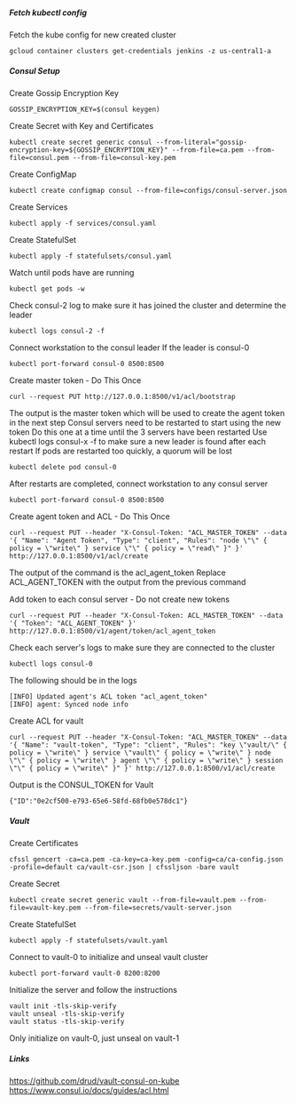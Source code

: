 ##### Fetch kubectl config
Fetch the kube config for new created cluster
```
gcloud container clusters get-credentials jenkins -z us-central1-a
```

##### Consul Setup
Create Gossip Encryption Key
```
GOSSIP_ENCRYPTION_KEY=$(consul keygen)
```
Create Secret with Key and Certificates
```
kubectl create secret generic consul --from-literal="gossip-encryption-key=${GOSSIP_ENCRYPTION_KEY}" --from-file=ca.pem --from-file=consul.pem --from-file=consul-key.pem
```
Create ConfigMap
```
kubectl create configmap consul --from-file=configs/consul-server.json
```
Create Services
```
kubectl apply -f services/consul.yaml
```
Create StatefulSet
```
kubectl apply -f statefulsets/consul.yaml
```
Watch until pods have are running
```
kubectl get pods -w
```
Check consul-2 log to make sure it has joined the cluster and determine the leader
```
kubectl logs consul-2 -f
```
Connect workstation to the consul leader
If the leader is consul-0
```
kubectl port-forward consul-0 8500:8500
```
Create master token - Do This Once
```
curl --request PUT http://127.0.0.1:8500/v1/acl/bootstrap
```
The output is the master token which will be used to create the agent token in the next step
Consul servers need to be restarted to start using the new token
Do this one at a time until the 3 servers have been restarted
Use kubectl logs consul-x -f to make sure a new leader is found after each restart
If pods are restarted too quickly, a quorum will be lost
```
kubectl delete pod consul-0
```

After restarts are completed, connect workstation to any consul server
```
kubectl port-forward consul-0 8500:8500
```
Create agent token and ACL - Do This Once
```
curl --request PUT --header "X-Consul-Token: "ACL_MASTER_TOKEN" --data '{ "Name": "Agent Token", "Type": "client", "Rules": "node \"\" { policy = \"write\" } service \"\" { policy = \"read\" }" }' http://127.0.0.1:8500/v1/acl/create
```
The output of the command is the acl_agent_token
Replace ACL_AGENT_TOKEN with the output from the previous command

Add token to each consul server - Do not create new tokens
```
curl --request PUT --header "X-Consul-Token: ACL_MASTER_TOKEN" --data '{ "Token": "ACL_AGENT_TOKEN" }' http://127.0.0.1:8500/v1/agent/token/acl_agent_token
```
Check each server's logs to make sure they are connected to the cluster
```
kubectl logs consul-0
```
The following should be in the logs
```
[INFO] Updated agent's ACL token "acl_agent_token"
[INFO] agent: Synced node info
```

Create ACL for vault
```
curl --request PUT --header "X-Consul-Token: "ACL_MASTER_TOKEN" --data '{ "Name": "vault-token", "Type": "client", "Rules": "key \"vault/\" { policy = \"write\" } service \"vault\" { policy = \"write\" } node \"\" { policy = \"write\" } agent \"\" { policy = \"write\" } session \"\" { policy = \"write\" }" }' http://127.0.0.1:8500/v1/acl/create
```
Output is the CONSUL_TOKEN for Vault
```
{"ID":"0e2cf500-e793-65e6-58fd-68fb0e578dc1"}
```
##### Vault
Create Certificates
```
cfssl gencert -ca=ca.pem -ca-key=ca-key.pem -config=ca/ca-config.json -profile=default ca/vault-csr.json | cfssljson -bare vault
```
Create Secret
```
kubectl create secret generic vault --from-file=vault.pem --from-file=vault-key.pem --from-file=secrets/vault-server.json
```
Create StatefulSet
```
kubectl apply -f statefulsets/vault.yaml
```
Connect to vault-0 to initialize and unseal vault cluster
```
kubectl port-forward vault-0 8200:8200
```
Initialize the server and follow the instructions
```
vault init -tls-skip-verify
vault unseal -tls-skip-verify
vault status -tls-skip-verify
```
Only initialize on vault-0, just unseal on vault-1

##### Links
https://github.com/drud/vault-consul-on-kube
https://www.consul.io/docs/guides/acl.html
